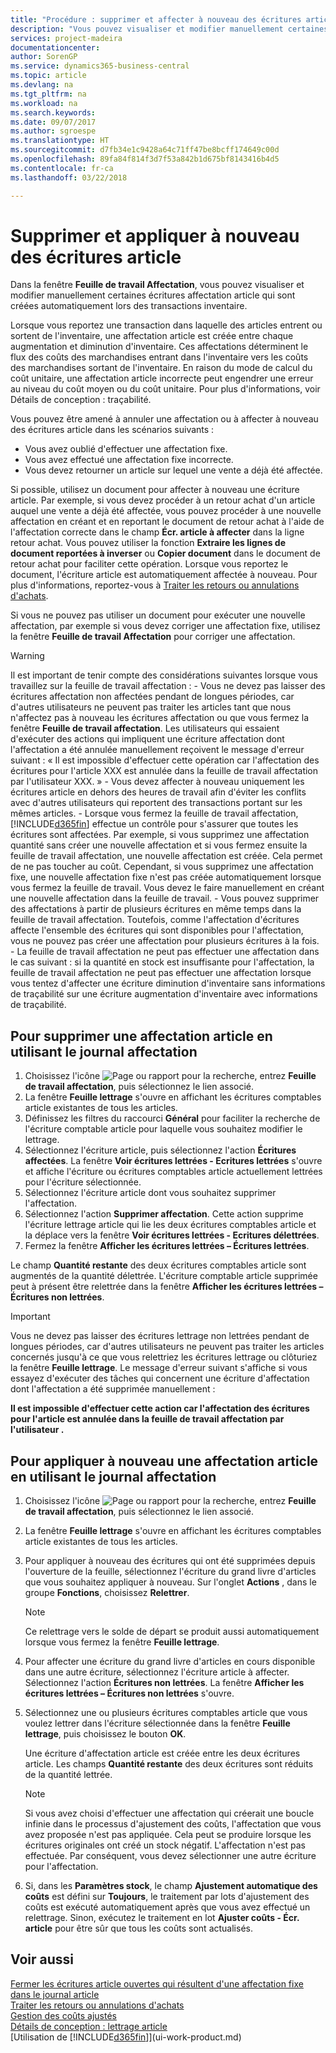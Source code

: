 ```yaml
---
title: "Procédure : supprimer et affecter à nouveau des écritures article | Microsoft Docs"
description: "Vous pouvez visualiser et modifier manuellement certaines écritures d'affectation article qui sont créées automatiquement lors des transactions d'inventaire."
services: project-madeira
documentationcenter: 
author: SorenGP
ms.service: dynamics365-business-central
ms.topic: article
ms.devlang: na
ms.tgt_pltfrm: na
ms.workload: na
ms.search.keywords: 
ms.date: 09/07/2017
ms.author: sgroespe
ms.translationtype: HT
ms.sourcegitcommit: d7fb34e1c9428a64c71ff47be8bcff174649c00d
ms.openlocfilehash: 89fa84f814f3d7f53a842b1d675bf8143416b4d5
ms.contentlocale: fr-ca
ms.lasthandoff: 03/22/2018

---
```

# <a name="remove-and-reapply-item-ledger-entries"></a>Supprimer et appliquer à nouveau des écritures article
Dans la fenêtre **Feuille de travail Affectation**, vous pouvez visualiser et modifier manuellement certaines écritures affectation article qui sont créées automatiquement lors des transactions inventaire.  

Lorsque vous reportez une transaction dans laquelle des articles entrent ou sortent de l'inventaire, une affectation article est créée entre chaque augmentation et diminution d'inventaire. Ces affectations déterminent le flux des coûts des marchandises entrant dans l'inventaire vers les coûts des marchandises sortant de l'inventaire. En raison du mode de calcul du coût unitaire, une affectation article incorrecte peut engendrer une erreur au niveau du coût moyen ou du coût unitaire. Pour plus d'informations, voir Détails de conception : traçabilité.

Vous pouvez être amené à annuler une affectation ou à affecter à nouveau des écritures article dans les scénarios suivants :

- Vous avez oublié d'effectuer une affectation fixe.
- Vous avez effectué une affectation fixe incorrecte.
- Vous devez retourner un article sur lequel une vente a déjà été affectée.

Si possible, utilisez un document pour affecter à nouveau une écriture article. Par exemple, si vous devez procéder à un retour achat d'un article auquel une vente a déjà été affectée, vous pouvez procéder à une nouvelle affectation en créant et en reportant le document de retour achat à l'aide de l'affectation correcte dans le champ **Écr. article à affecter** dans la ligne retour achat. Vous pouvez utiliser la fonction **Extraire les lignes de document reportées à inverser** ou **Copier document** dans le document de retour achat pour faciliter cette opération. Lorsque vous reportez le document, l'écriture article est automatiquement affectée à nouveau. Pour plus d'informations, reportez-vous à [Traiter les retours ou annulations d'achats](purchasing-how-process-purchase-returns-cancellations.md).

Si vous ne pouvez pas utiliser un document pour exécuter une nouvelle affectation, par exemple si vous devez corriger une affectation fixe, utilisez la fenêtre **Feuille de travail Affectation** pour corriger une affectation.

> [!Warning]  
> Il est important de tenir compte des considérations suivantes lorsque vous travaillez sur la feuille de travail affectation :
    - Vous ne devez pas laisser des écritures affectation non affectées pendant de longues périodes, car d'autres utilisateurs ne peuvent pas traiter les articles tant que nous n'affectez pas à nouveau les écritures affectation ou que vous fermez la fenêtre **Feuille de travail affectation**. Les utilisateurs qui essaient d'exécuter des actions qui impliquent une écriture affectation dont l'affectation a été annulée manuellement reçoivent le message d'erreur suivant : « Il est impossible d'effectuer cette opération car l'affectation des écritures pour l'article XXX est annulée dans la feuille de travail affectation par l'utilisateur XXX. »
    - Vous devez affecter à nouveau uniquement les écritures article en dehors des heures de travail afin d'éviter les conflits avec d'autres utilisateurs qui reportent des transactions portant sur les mêmes articles.
    - Lorsque vous fermez la feuille de travail affectation, [!INCLUDE[d365fin](includes/d365fin_md.md)] effectue un contrôle pour s'assurer que toutes les écritures sont affectées. Par exemple, si vous supprimez une affectation quantité sans créer une nouvelle affectation et si vous fermez ensuite la feuille de travail affectation, une nouvelle affectation est créée. Cela permet de ne pas toucher au coût. Cependant, si vous supprimez une affectation fixe, une nouvelle affectation fixe n'est pas créée automatiquement lorsque vous fermez la feuille de travail. Vous devez le faire manuellement en créant une nouvelle affectation dans la feuille de travail.
    - Vous pouvez supprimer des affectations à partir de plusieurs écritures en même temps dans la feuille de travail affectation. Toutefois, comme l'affectation d'écritures affecte l'ensemble des écritures qui sont disponibles pour l'affectation, vous ne pouvez pas créer une affectation pour plusieurs écritures à la fois.
    - La feuille de travail affectation ne peut pas effectuer une affectation dans le cas suivant : si la quantité en stock est insuffisante pour l'affectation, la feuille de travail affectation ne peut pas effectuer une affectation lorsque vous tentez d'affecter une écriture diminution d'inventaire sans informations de traçabilité sur une écriture augmentation d'inventaire avec informations de traçabilité.

## <a name="to-remove-an-item-application-by-using-the-application-worksheet"></a>Pour supprimer une affectation article en utilisant le journal affectation  
1.  Choisissez l'icône ![Page ou rapport pour la recherche](media/ui-search/search_small.png "icône Page ou rapport pour la recherche"), entrez **Feuille de travail affectation**, puis sélectionnez le lien associé.  
2.  La fenêtre **Feuille lettrage** s'ouvre en affichant les écritures comptables article existantes de tous les articles.  
3.  Définissez les filtres du raccourci **Général** pour faciliter la recherche de l'écriture comptable article pour laquelle vous souhaitez modifier le lettrage.  
4.  Sélectionnez l'écriture article, puis sélectionnez l'action **Écritures affectées**. La fenêtre **Voir écritures lettrées - Ecritures lettrées** s'ouvre et affiche l'écriture ou écritures comptables article actuellement lettrées pour l'écriture sélectionnée.  
5.  Sélectionnez l'écriture article dont vous souhaitez supprimer l'affectation.  
6.  Sélectionnez l'action **Supprimer affectation**. Cette action supprime l'écriture lettrage article qui lie les deux écritures comptables article et la déplace vers la fenêtre **Voir écritures lettrées - Ecritures délettrées**.  
7.  Fermez la fenêtre **Afficher les écritures lettrées – Écritures lettrées**.  

 Le champ **Quantité restante** des deux écritures comptables article sont augmentés de la quantité délettrée. L'écriture comptable article supprimée peut à présent être relettrée dans la fenêtre **Afficher les écritures lettrées – Écritures non lettrées**.  

> [!IMPORTANT]  
>  Vous ne devez pas laisser des écritures lettrage non lettrées pendant de longues périodes, car d'autres utilisateurs ne peuvent pas traiter les articles concernés jusqu'à ce que vous relettriez les écritures lettrage ou clôturiez la fenêtre **Feuille lettrage**. Le message d'erreur suivant s'affiche si vous essayez d'exécuter des tâches qui concernent une écriture d'affectation dont l'affectation a été supprimée manuellement :  
>   
>  **Il est impossible d'effectuer cette action car l'affectation des écritures pour l'article <item> est annulée dans la feuille de travail affectation par l'utilisateur <user>.**  

## <a name="to-reapply-an-item-application-by-using-the-application-worksheet"></a>Pour appliquer à nouveau une affectation article en utilisant le journal affectation  
1.  Choisissez l'icône ![Page ou rapport pour la recherche](media/ui-search/search_small.png "icône Page ou rapport pour la recherche"), entrez **Feuille de travail affectation**, puis sélectionnez le lien associé.  
2.  La fenêtre **Feuille lettrage** s'ouvre en affichant les écritures comptables article existantes de tous les articles.  
3.  Pour appliquer à nouveau des écritures qui ont été supprimées depuis l'ouverture de la feuille, sélectionnez l'écriture du grand livre d'articles que vous souhaitez appliquer à nouveau. Sur l'onglet **Actions** , dans le groupe **Fonctions**, choisissez **Relettrer**.  

    > [!NOTE]  
    >  Ce relettrage vers le solde de départ se produit aussi automatiquement lorsque vous fermez la fenêtre **Feuille lettrage**.  
4.  Pour affecter une écriture du grand livre d'articles en cours disponible dans une autre écriture, sélectionnez l'écriture article à affecter. Sélectionnez l'action **Écritures non lettrées**. La fenêtre **Afficher les écritures lettrées – Écritures non lettrées** s'ouvre.  
5.  Sélectionnez une ou plusieurs écritures comptables article que vous voulez lettrer dans l'écriture sélectionnée dans la fenêtre **Feuille lettrage**, puis choisissez le bouton **OK**.  

     Une écriture d'affectation article est créée entre les deux écritures article. Les champs **Quantité restante** des deux écritures sont réduits de la quantité lettrée.  

    > [!NOTE]  
    >  Si vous avez choisi d'effectuer une affectation qui créerait une boucle infinie dans le processus d'ajustement des coûts, l'affectation que vous avez proposée n'est pas appliquée. Cela peut se produire lorsque les écritures originales ont créé un stock négatif. L'affectation n'est pas effectuée. Par conséquent, vous devez sélectionner une autre écriture pour l'affectation.  
6.  Si, dans les **Paramètres stock**, le champ **Ajustement automatique des coûts** est défini sur **Toujours**, le traitement par lots d'ajustement des coûts est exécuté automatiquement après que vous avez effectué un relettrage. Sinon, exécutez le traitement en lot **Ajuster coûts - Écr. article** pour être sûr que tous les coûts sont actualisés.  

## <a name="see-also"></a>Voir aussi  
[Fermer les écritures article ouvertes qui résultent d'une affectation fixe dans le journal article](finance-how-to-close-open-item-ledger-entries-resulting-from-fixed-application-in-the-item-journal.md)  
 [Traiter les retours ou annulations d'achats](purchasing-how-process-purchase-returns-cancellations.md)  
 [Gestion des coûts ajustés](finance-manage-inventory-costs.md)   
 [Détails de conception : lettrage article](design-details-item-application.md)  
 [Utilisation de [!INCLUDE[d365fin](includes/d365fin_md.md)]](ui-work-product.md)

